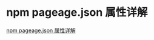 npm pageage.json 属性详解
===

[npm pageage.json 属性详解](https://www.cnblogs.com/tzyy/p/5193811.html#_h1_22)